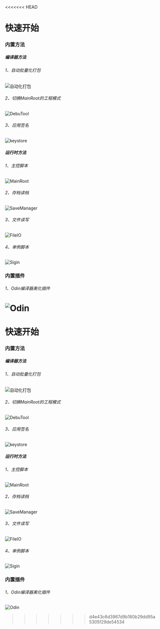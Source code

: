 <<<<<<< HEAD
# 快速开始

### 内置方法

##### 编译器方法

###### 1、自动批量化打包

![自动化打包](https://github.com/KyuusaiHunter/DevelopmentDocs/blob/main/Images/AutoBuild.png)

###### 2、切换MainRoot的工程模式

![DebuTool](https://github.com/KyuusaiHunter/DevelopmentDocs/blob/main/Images/DebugTool.png)

###### 3、应用签名

![keystore](https://github.com/KyuusaiHunter/DevelopmentDocs/blob/main/Images/Keystore.png)

##### 运行时方法

###### 1、主控脚本

![MainRoot](https://github.com/KyuusaiHunter/DevelopmentDocs/blob/main/Images/MainRoot.png)

###### 2、存档读档

![SaveManager](https://github.com/KyuusaiHunter/DevelopmentDocs/blob/main/Images/SaveManager.png)

###### 3、文件读写

![FileIO](https://github.com/KyuusaiHunter/DevelopmentDocs/blob/main/Images/FileIO.png)

###### 4、单例脚本

![Sigin](https://github.com/KyuusaiHunter/DevelopmentDocs/blob/main/Images/Silg.png)

### 内置插件

###### 1、Odin编译器美化插件

![Odin](https://github.com/KyuusaiHunter/DevelopmentDocs/blob/main/Images/Odin.png)
=======
# 快速开始

### 内置方法

##### 编译器方法

###### 1、自动批量化打包

![自动化打包](https://github.com/KyuusaiHunter/DevelopmentDocs/blob/main/Images/AutoBuild.png)

###### 2、切换MainRoot的工程模式

![DebuTool](https://github.com/KyuusaiHunter/DevelopmentDocs/blob/main/Images/DebugTool.png)

###### 3、应用签名

![keystore](https://github.com/KyuusaiHunter/DevelopmentDocs/blob/main/Images/Keystore.png)

##### 运行时方法

###### 1、主控脚本

![MainRoot](https://github.com/KyuusaiHunter/DevelopmentDocs/blob/main/Images/MainRoot.png)

###### 2、存档读档

![SaveManager](https://github.com/KyuusaiHunter/DevelopmentDocs/blob/main/Images/SaveManager.png)

###### 3、文件读写

![FileIO](https://github.com/KyuusaiHunter/DevelopmentDocs/blob/main/Images/FileIO.png)

###### 4、单例脚本

![Sigin](https://github.com/KyuusaiHunter/DevelopmentDocs/blob/main/Images/Silg.png)

### 内置插件

###### 1、Odin编译器美化插件

![Odin](https://github.com/KyuusaiHunter/DevelopmentDocs/blob/main/Images/Odin.png)
>>>>>>> d4e43c6d3967d9b180b29dd95a5305f29de54534
